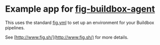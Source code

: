 # Example app for [fig-buildbox-agent](https://github.com/toolmantim/fig-buildbox-agent)

This uses the standard [fig.yml](fig.yml) to set up an environment for your Buildbox pipelines.

See [http://www.fig.sh/](http://www.fig.sh/) for more details.
